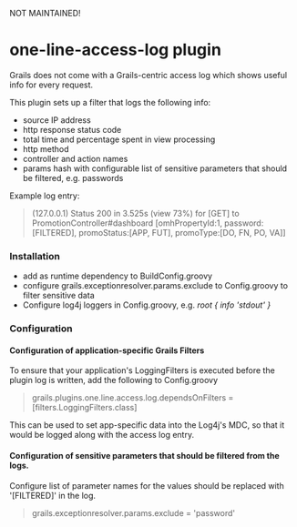 NOT MAINTAINED!


one-line-access-log plugin
==========================

Grails does not come with a Grails-centric access log which shows useful info for every request.

This plugin sets up a filter that logs the following info:
 * source IP address
 * http response status code
 * total time and percentage spent in view processing
 * http method
 * controller and action names
 * params hash with configurable list of sensitive parameters that should be filtered, e.g. passwords

Example log entry:
> (127.0.0.1) Status 200 in 3.525s (view 73%) for [GET] to PromotionController#dashboard [omhPropertyId:1, password:[FILTERED], promoStatus:[APP, FUT], promoType:[DO, FN, PO, VA]] 

### Installation

* add as runtime dependency to BuildConfig.groovy
* configure  grails.exceptionresolver.params.exclude to Config.groovy to filter sensitive data
* Configure log4j loggers in Config.groovy, e.g. *root { info 'stdout' }*

### Configuration

#### Configuration of application-specific Grails Filters
To ensure that your application's LoggingFilters is executed before the plugin log is written, add the following to Config.groovy
> grails.plugins.one.line.access.log.dependsOnFilters = [filters.LoggingFilters.class]

This can be used to set app-specific data into the Log4j's MDC, so that it would be logged along with the access log entry.

#### Configuration of sensitive parameters that should be filtered from the logs.
Configure list of parameter names for the values should be replaced with '[FILTERED]' in the log.
> grails.exceptionresolver.params.exclude = 'password'
    
 

